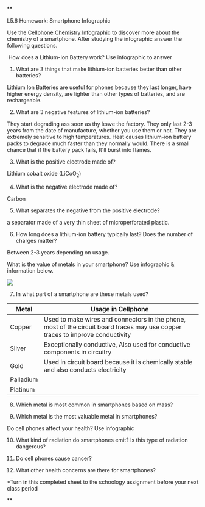 **

L5.6 Homework: Smartphone Infographic 

  

Use the [Cellphone Chemistry Infographic](https://www.thinglink.com/scene/839574822739509252) to discover more about the chemistry of a smartphone. After studying the infographic answer the following questions. 

  

 How does a Lithium-Ion Battery work? Use infographic to answer

1.  What are 3 things that make lithium-ion batteries better than other batteries? 
    
Lithium Ion Batteries are useful for phones because they last longer, have higher energy density, are lighter than other types of batteries, and are rechargeable.

2.  What are 3 negative features of lithium-ion batteries? 
    
They start degrading ass soon as thy leave the factory. They only last 2-3 years from the date of manufacture, whether you use them or not. They are extremely sensitive to high temperatures. Heat causes lithium-ion battery packs to degrade much faster than they normally would. There is a small chance that if the battery pack fails, It'll burst into flames.

3.  What is the positive electrode made of? 
    
Lithium cobalt oxide (LiCoO<sub>2</sub>)
  

4.  What is the negative electrode made of? 
    
Carbon

5.  What separates the negative from the positive electrode? 
    
a separator made of a very thin sheet of microperforated plastic.

6.  How long does a lithium-ion battery typically last? Does the number of charges matter? 
    
Between 2-3 years depending on usage.
  

What is the value of metals in your smartphone? Use infographic & information below.

![](https://lh4.googleusercontent.com/UCbdfYJvw0JyZkMZkbg4CkoCfN52zMDPPIzVfl2IHgXrYZOXu40uzYqfg-FDRDC3hUrbQ8Nzaj9FR8PPByYHeLXFqQjZohf2Za6YSmxiJxQIGbGyhThhSrOmpNIizu1SwgqAlGSj2C1RZnjp0VTJ7heefk0aNEFFQGvdujPD7wLq-lMzzd3b3uam7hKAyg)

7.  In what part of a smartphone are these metals used? 
    
| Metal     | Usage in Cellphone                                                                                                             |
| --------- | ------------------------------------------------------------------------------------------------------------------------------ |
| Copper    | Used to make wires and connectors in the phone, most of the circuit board traces may use copper traces to improve conductivity |
| Silver    | Exceptionally conductive, Also used for conductive components in circuitry                                                     |
| Gold      | Used in circuit board because it is chemically stable and also conducts electricity                                            |
| Palladium |                                                                                                                                |
| Platinum  |                                                                                                                                |
  

8.  Which metal is most common in smartphones based on mass? 
    

  

9.  Which metal is the most valuable metal in smartphones? 
    

  
  

Do cell phones affect your health? Use infographic

10.  What kind of radiation do smartphones emit? Is this type of radiation dangerous? 
    

  
  

11.  Do cell phones cause cancer? 
    

  
  

12.  What other health concerns are there for smartphones? 
    

  
  

*Turn in this completed sheet to the schoology assignment before your next class period

**